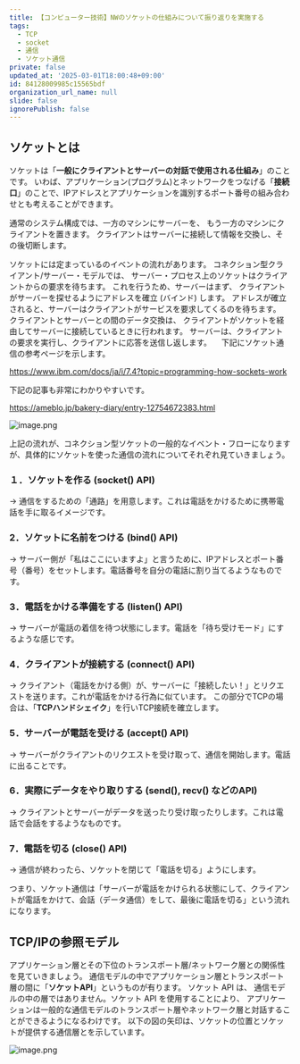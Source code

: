 ```yaml
---
title: 【コンピューター技術】NWのソケットの仕組みについて振り返りを実施する
tags:
  - TCP
  - socket
  - 通信
  - ソケット通信
private: false
updated_at: '2025-03-01T18:00:48+09:00'
id: 84128009985c15565bdf
organization_url_name: null
slide: false
ignorePublish: false
---
```

## ソケットとは
ソケットは「**一般にクライアントとサーバーの対話で使用される仕組み**」のことです。
いわば、アプリケーション(プログラム)とネットワークをつなげる「**接続口**」のことで、IPアドレスとアプリケーションを識別するポート番号の組み合わせとも考えることができます。

通常のシステム構成では、一方のマシンにサーバーを、 もう一方のマシンにクライアントを置きます。 クライアントはサーバーに接続して情報を交換し、その後切断します。

ソケットには定まっているのイベントの流れがあります。 コネクション型クライアント/サーバー・モデルでは、 サーバー・プロセス上のソケットはクライアントからの要求を待ちます。 これを行うため、サーバーはまず、 クライアントがサーバーを探せるようにアドレスを確立 (バインド) します。 アドレスが確立されると、サーバーはクライアントがサービスを要求してくるのを待ちます。 クライアントとサーバーとの間のデータ交換は、 クライアントがソケットを経由してサーバーに接続しているときに行われます。 サーバーは、クライアントの要求を実行し、クライアントに応答を送信し返します。
　下記にソケット通信の参考ページを示します。

https://www.ibm.com/docs/ja/i/7.4?topic=programming-how-sockets-work

下記の記事も非常にわかりやすいです。

https://ameblo.jp/bakery-diary/entry-12754672383.html


![image.png](https://qiita-image-store.s3.ap-northeast-1.amazonaws.com/0/381629/423b5878-f077-5c91-15ee-3a93738a1ba8.png)

上記の流れが、コネクション型ソケットの一般的なイベント・フローになりますが、具体的にソケットを使った通信の流れについてそれぞれ見ていきましょう。

### １．ソケットを作る (socket() API)
→ 通信をするための「通路」を用意します。これは電話をかけるために携帯電話を手に取るイメージです。

### 2．ソケットに名前をつける (bind() API)
→ サーバー側が「私はここにいますよ」と言うために、IPアドレスとポート番号（番号）をセットします。電話番号を自分の電話に割り当てるようなものです。

### 3．電話をかける準備をする (listen() API)
→ サーバーが電話の着信を待つ状態にします。電話を「待ち受けモード」にするような感じです。

### 4．クライアントが接続する (connect() API)
→ クライアント（電話をかける側）が、サーバーに「接続したい！」とリクエストを送ります。これが電話をかける行為に似ています。
この部分でTCPの場合は、「**TCPハンドシェイク**」を行いTCP接続を確立します。

### 5．サーバーが電話を受ける (accept() API)
→ サーバーがクライアントのリクエストを受け取って、通信を開始します。電話に出ることです。

### 6．実際にデータをやり取りする (send(), recv() などのAPI)
→ クライアントとサーバーがデータを送ったり受け取ったりします。これは電話で会話をするようなものです。

### 7．電話を切る (close() API)
→ 通信が終わったら、ソケットを閉じて「電話を切る」ようにします。

つまり、ソケット通信は「サーバーが電話をかけられる状態にして、クライアントが電話をかけて、会話（データ通信）をして、最後に電話を切る」という流れになります。

## TCP/IPの参照モデル
アプリケーション層とその下位のトランスポート層/ネットワーク層との関係性を見ていきましょう。
通信モデルの中でアプリケーション層とトランスポート層の間に「**ソケットAPI**」というものが有ります。
ソケット API は、 通信モデルの中の層ではありません。ソケット API を使用することにより、 アプリケーションは一般的な通信モデルのトランスポート層やネットワーク層と対話することができるようになるわけです。 以下の図の矢印は、ソケットの位置とソケットが提供する通信層とを示しています。 

![image.png](https://qiita-image-store.s3.ap-northeast-1.amazonaws.com/0/381629/e33c02c8-a216-d2b8-9227-bba81175f5f2.png)


